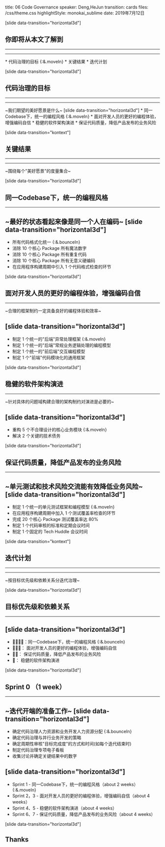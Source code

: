 title: 06 Code Governance
speaker: Deng,HeJun
transition: cards
files: /css/theme.css
highlightStyle: monokai_sublime
date: 2019年7月12日

[slide data-transition="horizontal3d"]
## 你即将从本文了解到
-----
<hr class="main-hr" />
* 代码治理的目标 {:&.moveIn}
* 关键结果
* 迭代计划




[slide data-transition="horizontal3d"]
## 代码治理的目标
-----
<hr class="main-hr" />
<span class="desc">~我们期望的美好愿景是什么~</span>
[slide data-transition="horizontal3d"]
* 同一Codebase下，统一的编程风格 {:&.moveIn}
* 面对开发人员的更好的编程体验，增强编码自信
* 稳健的软件架构演进
* 保证代码质量，降低产品发布的业务风险



[slide data-transition="kontext"]
## 关键结果
-----
<hr class="main-hr" />
<span class="desc">~围绕每个"美好愿景"的度量集合~</span>



[slide data-transition="horizontal3d"]
## 同一Codebase下，统一的编程风格
-----
<span class="desc">~最好的状态看起来像是同一个人在编码~</span>
[slide data-transition="horizontal3d"]
-----
* 所有代码格式化统一 {:&.bounceIn}
* 消除 10 个核心 Package 所有魔法数字
* 消除 10 个核心 Package 所有重复代码  
* 消除 10 个核心 Package 所有无意义硬编码
* 在应用程序构建周期中引入 1 个代码格式检查的环节


[slide data-transition="horizontal3d"]
## 面对开发人员的更好的编程体验，增强编码自信
-----
<span class="desc">~合理的框架制约一定具备良好的编程体验和效率~</span>

[slide data-transition="horizontal3d"]
-----
* 制定 1 个统一的"后端"异常处理框架 {:&.moveIn}
* 制定 1 个统一的"后端"常规业务逻辑处理的编程模型
* 制定 1 个统一的"前后端"交互编程模型
* 制定 1 个"前端"代码模块化的通用框架



[slide data-transition="horizontal3d"]
## 稳健的软件架构演进
-----
<span class="desc">~针对具体的问题域构建合理的架构制约对演进是必要的~</span>

[slide data-transition="horizontal3d"]
-----
* 重构 5 个不合理设计的核心业务模块 {:&.moveIn}
* 解决 2 个关键的技术债务



[slide data-transition="horizontal3d"]
## 保证代码质量，降低产品发布的业务风险
-----
<span class="desc">~单元测试和技术风险交流能有效降低业务风险~</span>
[slide data-transition="horizontal3d"]
-----
* 制定 1 个统一的单元测试框架和编程模型 {:&.moveIn}
* 在应用程序构建周期中加入 1 个测试覆盖率检查的环节
* 完成 20 个核心 Package 测试覆盖率达 80%
* 制定 1 个代码审核的标准和定期会议时间
* 制定 1 个固定的 Tech Huddle 会议时间



[slide data-transition="kontext"]
## 迭代计划
-----
<hr class="main-hr" />
<span class="desc">~按目标优先级和依赖关系分迭代治理~</span>


[slide data-transition="horizontal3d"]
## 目标优先级和依赖关系
-----
[slide data-transition="horizontal3d"]
-----
* 🚩🚩🚩🚩：同一Codebase下，统一的编程风格 {:&.bounceIn}
* 🚩🚩🚩： 面对开发人员的更好的编程体验，增强编码自信 
* 🚩🚩： 保证代码质量，降低产品发布的业务风险
* 🚩： 稳健的软件架构演进


[slide data-transition="horizontal3d"]
## Sprint 0 （1 week）
-----
<span class="desc">~迭代开端的准备工作~</span>
[slide data-transition="horizontal3d"]
-----
* 确定代码治理人力资源和业务开发人力资源分配 {:&.bounceIn}
* 确定代码治理与并行业务开发的策略
* 确定周期性审核"目标完成度"的方式和时间(如每个迭代结束时)
* 制定代码治理专项电子看板
* 收集讨论并确定关键结果中的数字

[slide data-transition="horizontal3d"]
-----
* <span class="head-text">Sprint 1</span> - 同一Codebase下，统一的编程风格（about 2 weeks） {:&.moveIn}
* <span class="head-text">Sprint 2，3</span> - 面对开发人员的更好的编程体验，增强编码自信（about 4 weeks）
* <span class="head-text">Sprint 4、5</span> - 稳健的软件架构演进（about 4 weeks）
* <span class="head-text">Sprint 6、7</span> - 保证代码质量，降低产品发布的业务风险（about 4 weeks）



[slide data-transition="horizontal3d"]
## Thanks
